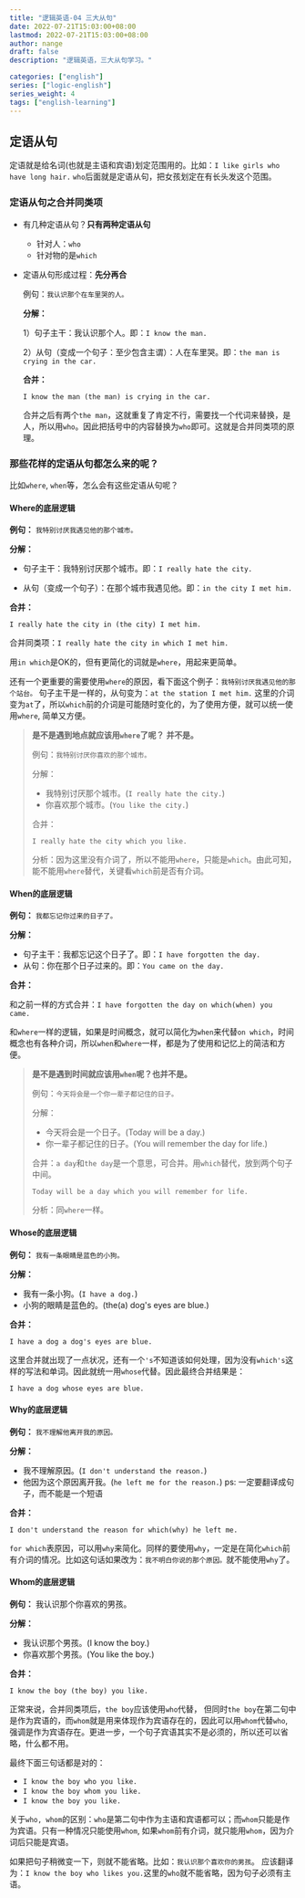 ```yaml
---
title: "逻辑英语-04 三大从句"
date: 2022-07-21T15:03:00+08:00
lastmod: 2022-07-21T15:03:00+08:00
author: nange
draft: false
description: "逻辑英语，三大从句学习。"

categories: ["english"]
series: ["logic-english"]
series_weight: 4
tags: ["english-learning"]
---
```


## 定语从句

定语就是给名词(也就是主语和宾语)划定范围用的。比如：`I like girls who have long hair.` `who`后面就是定语从句，把女孩划定在有长头发这个范围。

### 定语从句之合并同类项

* 有几种定语从句？**只有两种定语从句**
  * 针对人：`who`
  * 针对物的是`which`

* 定语从句形成过程：**先分再合**

  例句：`我认识那个在车里哭的人。` 

  **分解：**

  1）句子主干：我认识那个人。即：`I know the man.`

  2）从句（变成一个句子：至少包含主谓）：人在车里哭。即：`the man is crying in the car.`

  **合并：**

  `I know the man (the man) is crying in the car.`

  合并之后有两个`the man`，这就重复了肯定不行，需要找一个代词来替换，是人，所以用`who`。因此把括号中的内容替换为`who`即可。这就是合并同类项的原理。

### 那些花样的定语从句都怎么来的呢？

比如`where`, `when`等，怎么会有这些定语从句呢？

#### Where的底层逻辑

**例句：** `我特别讨厌我遇见他的那个城市。`

**分解：**

* 句子主干：我特别讨厌那个城市。即：`I really hate the city.`

* 从句（变成一个句子）：在那个城市我遇见他。即：`in the city I met him.`

**合并：**

`I really hate the city in (the city) I met him.` 

合并同类项：`I really hate the city in which I met him.`

用`in which`是OK的，但有更简化的词就是`where`，用起来更简单。

还有一个更重要的需要使用`where`的原因，看下面这个例子：`我特别讨厌我遇见他的那个站台。` 句子主干是一样的，从句变为：`at the station I met him.` 这里的介词变为`at`了，所以`which`前的介词是可能随时变化的，为了使用方便，就可以统一使用`where`, 简单又方便。

> **是不是遇到地点就应该用`where`了呢？** **并不是。**
>
> 例句：`我特别讨厌你喜欢的那个城市。`
>
> 分解：
>
> * 我特别讨厌那个城市。(`I really hate the city.`) 
> * 你喜欢那个城市。(`You like the city.`)
>
> 合并：
>
> `I really hate the city which you like.`
>
> 分析：因为这里没有介词了，所以不能用`where`，只能是`which`。由此可知，能不能用`where`替代，关键看`which`前是否有介词。

#### When的底层逻辑

**例句：** `我都忘记你过来的日子了。`

**分解：**

* 句子主干：我都忘记这个日子了。即：`I have forgotten the day.`
* 从句：你在那个日子过来的。即：`You came on the day.`

**合并：**

和之前一样的方式合并：`I have forgotten the day on which(when) you came.` 

和`where`一样的逻辑，如果是时间概念，就可以简化为`when`来代替`on which`，时间概念也有各种介词，所以`when`和`where`一样，都是为了使用和记忆上的简洁和方便。

> **是不是遇到时间就应该用`when`呢？也并不是。**
>
> 例句：`今天将会是一个你一辈子都记住的日子。`
>
> 分解：
>
> * 今天将会是一个日子。(Today will be a day.)
> * 你一辈子都记住的日子。(You will remember the day for life.)
>
> 合并：`a day`和`the day`是一个意思，可合并。用`which`替代，放到两个句子中间。
>
> `Today will be a day which you will remember for life.`
>
> 分析：同`where`一样。

#### Whose的底层逻辑

**例句：** `我有一条眼睛是蓝色的小狗。`

**分解：**

* 我有一条小狗。(`I have a dog.`)
* 小狗的眼睛是蓝色的。(the(a) dog's eyes are blue.)

**合并：**

`I have a dog a dog's eyes are blue.`

这里合并就出现了一点状况，还有一个`'s`不知道该如何处理，因为没有`which's`这样的写法和单词。因此就统一用`whose`代替。因此最终合并结果是：

`I have a dog whose eyes are blue.`

#### Why的底层逻辑

**例句：** `我不理解他离开我的原因。`

**分解：**

* 我不理解原因。(`I don't understand the reason.`)
* 他因为这个原因离开我。(`he left me for the reason.`)  ps: 一定要翻译成句子，而不能是一个短语

**合并：**

`I don't understand the reason for which(why) he left me.`

`for which`表原因，可以用`why`来简化。同样的要使用`why`，一定是在简化`which`前有介词的情况。比如这句话如果改为：`我不明白你说的那个原因。`就不能使用`why`了。

#### Whom的底层逻辑

**例句：** 我认识那个你喜欢的男孩。

**分解：**

* 我认识那个男孩。(I know the boy.)
* 你喜欢那个男孩。(You like the boy.)

**合并：**

`I know the boy (the boy) you like.`

正常来说，合并同类项后，`the boy`应该使用`who`代替， 但同时`the boy`在第二句中是作为宾语的，而`whom`就是用来体现作为宾语存在的，因此可以用`whom`代替`who`, 强调是作为宾语存在。更进一步，一个句子宾语其实不是必须的，所以还可以省略，什么都不用。

最终下面三句话都是对的：

* `I know the boy who you like.`
* `I know the boy whom you like.`
* `I know the boy you like.`

关于`who, whom`的区别：`who`是第二句中作为主语和宾语都可以；而`whom`只能是作为宾语。只有一种情况只能使用`whom`, 如果`whom`前有介词，就只能用`whom`，因为介词后只能是宾语。

如果把句子稍微变一下，则就不能省略。比如：`我认识那个喜欢你的男孩`。 应该翻译为：`I know the boy who likes you.`这里的`who`就不能省略，因为句子必须有主语。

















